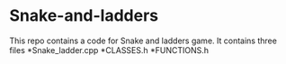# Snake-and-ladders
This repo contains a code for Snake and ladders game.
It contains three files
  *Snake_ladder.cpp
  *CLASSES.h
  *FUNCTIONS.h
